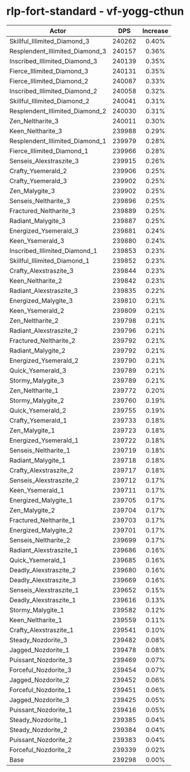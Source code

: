# rlp-fort-standard - vf-yogg-cthun
| Actor | DPS | Increase |
|---|:---:|:---:|
|Skillful_Illimited_Diamond_3|240262|0.40%|
|Resplendent_Illimited_Diamond_3|240157|0.36%|
|Inscribed_Illimited_Diamond_3|240139|0.35%|
|Fierce_Illimited_Diamond_3|240131|0.35%|
|Fierce_Illimited_Diamond_2|240087|0.33%|
|Inscribed_Illimited_Diamond_2|240058|0.32%|
|Skillful_Illimited_Diamond_2|240041|0.31%|
|Resplendent_Illimited_Diamond_2|240030|0.31%|
|Zen_Neltharite_3|240011|0.30%|
|Keen_Neltharite_3|239988|0.29%|
|Resplendent_Illimited_Diamond_1|239979|0.28%|
|Fierce_Illimited_Diamond_1|239966|0.28%|
|Senseis_Alexstraszite_3|239915|0.26%|
|Crafty_Ysemerald_2|239906|0.25%|
|Crafty_Ysemerald_3|239902|0.25%|
|Zen_Malygite_3|239902|0.25%|
|Senseis_Neltharite_3|239896|0.25%|
|Fractured_Neltharite_3|239889|0.25%|
|Radiant_Malygite_3|239887|0.25%|
|Energized_Ysemerald_3|239881|0.24%|
|Keen_Ysemerald_3|239880|0.24%|
|Inscribed_Illimited_Diamond_1|239853|0.23%|
|Skillful_Illimited_Diamond_1|239852|0.23%|
|Crafty_Alexstraszite_3|239844|0.23%|
|Keen_Neltharite_2|239842|0.23%|
|Radiant_Alexstraszite_3|239835|0.22%|
|Energized_Malygite_3|239810|0.21%|
|Keen_Ysemerald_2|239809|0.21%|
|Zen_Neltharite_2|239798|0.21%|
|Radiant_Alexstraszite_2|239796|0.21%|
|Fractured_Neltharite_2|239792|0.21%|
|Radiant_Malygite_2|239792|0.21%|
|Energized_Ysemerald_2|239790|0.21%|
|Quick_Ysemerald_3|239789|0.21%|
|Stormy_Malygite_3|239789|0.21%|
|Zen_Neltharite_1|239772|0.20%|
|Stormy_Malygite_2|239760|0.19%|
|Quick_Ysemerald_2|239755|0.19%|
|Crafty_Ysemerald_1|239733|0.18%|
|Zen_Malygite_1|239723|0.18%|
|Energized_Ysemerald_1|239722|0.18%|
|Senseis_Neltharite_1|239719|0.18%|
|Radiant_Malygite_1|239718|0.18%|
|Crafty_Alexstraszite_2|239717|0.18%|
|Senseis_Alexstraszite_2|239712|0.17%|
|Keen_Ysemerald_1|239711|0.17%|
|Energized_Malygite_1|239705|0.17%|
|Zen_Malygite_2|239704|0.17%|
|Fractured_Neltharite_1|239703|0.17%|
|Energized_Malygite_2|239701|0.17%|
|Senseis_Neltharite_2|239699|0.17%|
|Radiant_Alexstraszite_1|239686|0.16%|
|Quick_Ysemerald_1|239685|0.16%|
|Deadly_Alexstraszite_2|239680|0.16%|
|Deadly_Alexstraszite_3|239669|0.16%|
|Senseis_Alexstraszite_1|239652|0.15%|
|Deadly_Alexstraszite_1|239616|0.13%|
|Stormy_Malygite_1|239582|0.12%|
|Keen_Neltharite_1|239559|0.11%|
|Crafty_Alexstraszite_1|239541|0.10%|
|Steady_Nozdorite_3|239482|0.08%|
|Jagged_Nozdorite_1|239478|0.08%|
|Puissant_Nozdorite_3|239469|0.07%|
|Forceful_Nozdorite_3|239454|0.07%|
|Jagged_Nozdorite_2|239452|0.06%|
|Forceful_Nozdorite_1|239451|0.06%|
|Jagged_Nozdorite_3|239425|0.05%|
|Puissant_Nozdorite_1|239416|0.05%|
|Steady_Nozdorite_1|239385|0.04%|
|Steady_Nozdorite_2|239384|0.04%|
|Puissant_Nozdorite_2|239383|0.04%|
|Forceful_Nozdorite_2|239339|0.02%|
|Base|239298|0.00%|
